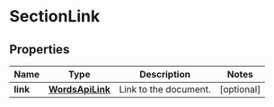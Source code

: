 
# SectionLink

## Properties
Name | Type | Description | Notes
------------ | ------------- | ------------- | -------------
**link** | [**WordsApiLink**](WordsApiLink.md) | Link to the document. |  [optional]



